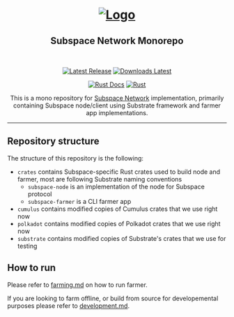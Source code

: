 <h1 align="center">
  <a href="https://github.com/subspace/subspace">
    <img src="https://assets.website-files.com/61526a2af87a54e565b0ae92/6155fc8597a1468aa6dfba07_Group%20201.svg" alt="Logo">
  </a>
</h1>
<div align="center">
  <h2>Subspace Network Monorepo</h2>
  <br />

[![Latest Release](https://img.shields.io/github/v/release/subspace/subspace?display_name=tag&style=flat-square)](https://github.com/subspace/subspace/releases) [![Downloads Latest](https://img.shields.io/github/downloads/subspace/subspace/latest/total?style=flat-square)](https://github.com/subspace/subspace/releases/latest) 

 [![Rust Docs](https://img.shields.io/docsrs/subspace?style=flat-square)](https://subspace.github.io/subspace/)  [![Rust](https://img.shields.io/github/workflow/status/subspace/subspace/Rust?style=flat-square)](https://github.com/subspace/subspace/actions/workflows/rust.yaml)

This is a mono repository for [Subspace Network](https://www.subspace.network/) implementation, primarily containing
Subspace node/client using Substrate framework and farmer app implementations.

</div>

---

## Repository structure

The structure of this repository is the following:

- `crates` contains Subspace-specific Rust crates used to build node and farmer, most are following Substrate naming conventions
  - `subspace-node` is an implementation of the node for Subspace protocol
  - `subspace-farmer` is a CLI farmer app
- `cumulus` contains modified copies of Cumulus crates that we use right now
- `polkadot` contains modified copies of Polkadot crates that we use right now
- `substrate` contains modified copies of Substrate's crates that we use for testing

## How to run

Please refer to [farming.md](/docs/farming.md) on how to run farmer. 

If you are looking to farm offline, or build from source for developemental purposes please refer to [development.md](/docs/development.md).
